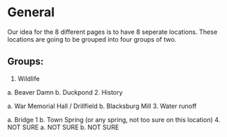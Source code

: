# General
Our idea for the 8 different pages is to have 8 seperate locations. These locations are going to be grouped into four groups of two.

## Groups:
1. Wildlife

  a. Beaver Damn
  b. Duckpond
2. History

  a. War Memorial Hall / Drillfield
  b. Blacksburg Mill
3. Water runoff

  a. Bridge 1
  b. Town Spring (or any spring, not too sure on this location)
4. NOT SURE
  a. NOT SURE
  b. NOT SURE
